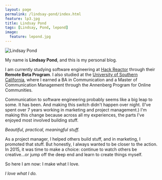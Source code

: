 ```yaml
---
layout: page
permalink: /lindsay-pond/index.html
feature: lp3.jpg
title: Lindsay Pond
tags: [Lindsay, Pond, lepond]
image:
  feature: lepond.jpg
---
```


  <img src="{{ site.url }}/images/lepond.jpg" alt="Lindsay Pond">


My name is **Lindsay Pond**, and this is my personal blog.  

I am currently studying software engineering at [Hack Reactor](http://www.hackreactor.com/) through their **Remote Beta Program**. I also studied at the [University of Southern California](http://www.usc.edu/), where I earned a BA in Communication and a Master of Communication Management through the Annenberg Program for Online Communities. 

Communication to software engineering probably seems like a big leap to some. It has been. And making this switch didn't happen over night. (I've spent over 7 years working in marketing and project management.) I'm making this change because across all my experiences, the parts I've enjoyed most involved building stuff. 

*Beautiful, practical, meaningful stuff.*

As a project manager, I helped others build stuff, and in marketing, I promoted that stuff. But honestly, I always wanted to be closer to the action. In 2015, it was time to make a choice: continue to watch others be creative...or jump off the deep end and learn to create things myself.

So here I am now: I make what I love.

*I love what I do.*
